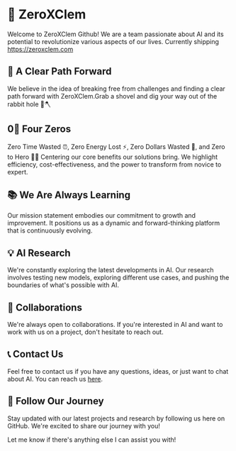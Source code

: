 # 🤖 ZeroXClem 

Welcome to ZeroXClem Github! We are a team passionate about AI and its potential to revolutionize various aspects of our lives. Currently shipping https://zeroxclem.com
## 🧠 A Clear Path Forward

We believe in the idea of breaking free from challenges and finding a clear path forward with ZeroXClem.Grab a shovel and dig your way out of the rabbit hole 🐇🪓

## 0⃣ Four Zeros

Zero Time Wasted ⏰, Zero Energy Lost ⚡, Zero Dollars Wasted 💸, and Zero to Hero 🦸‍♂️ Centering our core benefits our solutions bring. We highlight efficiency, cost-effectiveness, and the power to transform from novice to expert.

## 📚 We Are Always Learning 

Our mission statement embodies our commitment to growth and improvement. It positions us as a dynamic and forward-thinking platform that is continuously evolving.

## 💡 AI Research

We're constantly exploring the latest developments in AI. Our research involves testing new models, exploring different use cases, and pushing the boundaries of what's possible with AI.

## 🤝 Collaborations

We're always open to collaborations. If you're interested in AI and want to work with us on a project, don't hesitate to reach out.

## 📞 Contact Us

Feel free to contact us if you have any questions, ideas, or just want to chat about AI. You can reach us [here](https://beacons.ai/zeroxclem).

## 👀 Follow Our Journey

Stay updated with our latest projects and research by following us here on GitHub. We're excited to share our journey with you!

Let me know if there's anything else I can assist you with!
